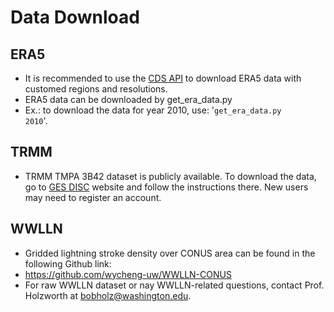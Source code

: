 # Data Download

## ERA5
- It is recommended to use the [CDS API](https://cds.climate.copernicus.eu/api-how-to) to download ERA5 data with customed regions and resolutions. 
- ERA5 data can be downloaded by get_era_data.py
- Ex.: to download the data for year 2010, use: '<code>get_era_data.py 2010</code>'.

## TRMM
- TRMM TMPA 3B42 dataset is publicly available. To download the data, go to [GES DISC](https://disc.gsfc.nasa.gov/datasets/TRMM_3B42_7/summary) website and follow the instructions there. New users may need to register an account.

## WWLLN 
- Gridded lightning stroke density over CONUS area can be found in the following Github link:
- https://github.com/wycheng-uw/WWLLN-CONUS
- For raw WWLLN dataset or nay WWLLN-related questions, contact Prof. Holzworth at bobholz@washington.edu.
